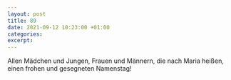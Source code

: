 ```yaml
---
layout: post
title: 89
date: 2021-09-12 10:23:00 +01:00
categories: 
excerpt: 
---
```


Allen Mädchen und Jungen, Frauen und Männern, die nach Maria heißen, einen frohen und gesegneten Namenstag!
